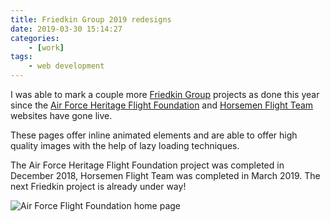```yaml
---
title: Friedkin Group 2019 redesigns
date: 2019-03-30 15:14:27
categories: 
    - [work]
tags:
    - web development
---
```

I was able to mark a couple more [Friedkin Group](https://www.friedkin.com) projects as done this year since the [Air Force Heritage Flight Foundation](https://www.airforceheritageflight.org) and [Horsemen Flight Team](http://www.horsemenflight.com/) websites have gone live.

These pages offer inline animated elements and are able to offer high quality images with the help of lazy loading techniques.

The Air Force Heritage Flight Foundation project was completed in December 2018, Horsemen Flight Team was completed in March 2019. The next Friedkin project is already under way!

![Air Force Flight Foundation home page](/images/afhff-32019.png)
